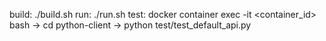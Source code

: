 build: ./build.sh
run: ./run.sh
test: docker container exec -it <container_id> bash -> cd python-client -> python test/test_default_api.py
